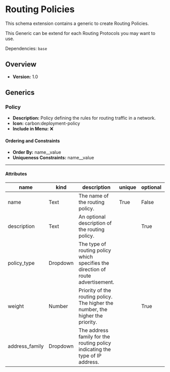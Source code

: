 # Routing Policies

This schema extension contains a generic to create Routing Policies.

This Generic can be extend for each Routing Protocols you may want to use.



Dependencies: `base`
## Overview
- **Version:** 1.0
## Generics
### **Policy**
- **Description:** Policy defining the rules for routing traffic in a network.
- **Icon:** carbon:deployment-policy
- **Include in Menu:** ❌

#### Ordering and Constraints
- **Order By:** name__value
- **Uniqueness Constraints:** name__value
---
#### Attributes
| name | kind | description | unique | optional | order_weight | label | choices | default_value |
| ---- | ---- | ----------- | ------ | -------- | ------------ | ----- | ------- | ------------- |
| name | Text | The name of the routing policy. | True | False | 1000 |  | `` |  |
| description | Text | An optional description of the routing policy. |  | True | 1100 |  | `` |  |
| policy_type | Dropdown | The type of routing policy which specifies the direction of route advertisement. |  |  | 1200 | Type | `import-policy, export-policy, import-export-policy` |  |
| weight | Number | Priority of the routing policy. The higher the number, the higher the priority. |  | True | 1400 |  | `` | 1000 |
| address_family | Dropdown | The address family for the routing policy indicating the type of IP address. |  |  | 1150 |  | `ipv4, ipv6, all` | all |
